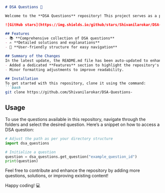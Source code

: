 ```markdown
# DSA Questions 🚀

Welcome to the **DSA Questions** repository! This project serves as a platform for developers and learners to practice and enhance their skills in Data Structures and Algorithms (DSA). This repository is designed to help you improve your understanding of various data structures and algorithms through a collection of questions and solutions.

![GitHub stars](https://img.shields.io/github/stars/Shivanilarokar/DSA-Questions-?style=social) ![Forks](https://img.shields.io/github/forks/Shivanilarokar/DSA-Questions-?style=social)

## Features
- 📚 **Comprehensive collection of DSA questions**
- ✍️ **Detailed solutions and explanations**
- 🧭 **User-friendly structure for easy navigation**

## Summary of the Changes
In the latest update, the README.md file has been auto-updated to enhance clarity and usability. Key changes include:
- Added a dedicated **Features** section to highlight the repository's offerings.
- Minor formatting adjustments to improve readability.

## Installation
To get started with this repository, clone it using the command:
```bash
git clone https://github.com/Shivanilarokar/DSA-Questions-
```

## Usage
To use the questions available in this repository, navigate through the folders and select the desired question. Here’s a snippet on how to access a DSA question:

```python
# Adjust the path as per your directory structure
import dsa_questions

# Initialize a question
question = dsa_questions.get_question("example_question_id")
print(question)
```

Feel free to contribute and enhance the repository by adding more questions, solutions, or improving existing content!

Happy coding! 💻
```
